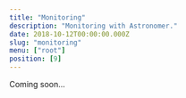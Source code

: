```yaml
---
title: "Monitoring"
description: "Monitoring with Astronomer."
date: 2018-10-12T00:00:00.000Z
slug: "monitoring"
menu: ["root"]
position: [9]
---
```

Coming soon...